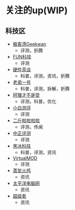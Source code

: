 # 关注的up(WIP)
## 科技区
- [极客湾Geekwan](https://space.bilibili.com/25876945)
    - 评测，折腾
- [FUN科技](https://space.bilibili.com/9321359)
    - 评测
- [硬件茶谈](https://space.bilibili.com/14871346)
    - 科普，评测，资讯，折腾
- [老弟一号](https://space.bilibili.com/178429408)
    - 科普，评测，拆解，折腾
- [阿狸才不是受](https://space.bilibili.com/453972)
    - 评测，科普，优化
- [小白测评](https://space.bilibili.com/8969156)
    - 评测
- [二斤啦啦啦啦](https://space.bilibili.com/133901828)
    - 评测，传闻
- [中正评测](https://space.bilibili.com/178047796)
    - 评测
- [黑冰科技](https://space.bilibili.com/470672374)
    - 科普，评测，资讯
- [VirtualMOD](https://space.bilibili.com/10909041)
    - 评测
- [蒸気火鸡](https://space.bilibili.com/39180492)
    - 资讯
- [太平洋电脑网](https://space.bilibili.com/26987075)
    - 资讯
- [超级氪](https://space.bilibili.com/330246090)
    - 资讯
